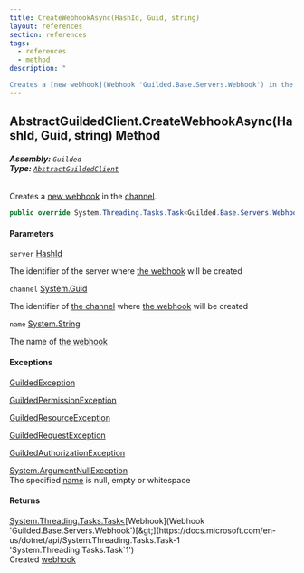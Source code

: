```yaml
---
title: CreateWebhookAsync(HashId, Guid, string)
layout: references
section: references
tags:
  - references
  - method
description: "

Creates a [new webhook](Webhook 'Guilded.Base.Servers.Webhook') in the [channel](AbstractGuildedClient.CreateWebhookAsync(HashId,Guid,string)#Guilded.AbstractGuildedClient.CreateWebhookAsync(Guilded.Base.HashId,Guid,string).channel 'Guilded.AbstractGuildedClient.CreateWebhookAsync(Guilded.Base.HashId, Guid, string).channel')."
---
```


## AbstractGuildedClient.CreateWebhookAsync(HashId, Guid, string) Method
###### **Assembly:** `Guilded`<br/>**Type:** [`AbstractGuildedClient`](AbstractGuildedClient 'Guilded.AbstractGuildedClient')

Creates a [new webhook](Webhook 'Guilded.Base.Servers.Webhook') in the [channel](AbstractGuildedClient.CreateWebhookAsync(HashId,Guid,string)#Guilded.AbstractGuildedClient.CreateWebhookAsync(Guilded.Base.HashId,Guid,string).channel 'Guilded.AbstractGuildedClient.CreateWebhookAsync(Guilded.Base.HashId, Guid, string).channel').

```csharp
public override System.Threading.Tasks.Task<Guilded.Base.Servers.Webhook> CreateWebhookAsync(Guilded.Base.HashId server, Guid channel, string name);
```
#### Parameters

<a name='Guilded.AbstractGuildedClient.CreateWebhookAsync(Guilded.Base.HashId,Guid,string).server'></a>

`server` [HashId](HashId 'Guilded.Base.HashId')

The identifier of the server where [the webhook](Webhook 'Guilded.Base.Servers.Webhook') will be created

<a name='Guilded.AbstractGuildedClient.CreateWebhookAsync(Guilded.Base.HashId,Guid,string).channel'></a>

`channel` [System.Guid](https://docs.microsoft.com/en-us/dotnet/api/System.Guid 'System.Guid')

The identifier of [the channel](ServerChannel 'Guilded.Base.Servers.ServerChannel') where [the webhook](Webhook 'Guilded.Base.Servers.Webhook') will be created

<a name='Guilded.AbstractGuildedClient.CreateWebhookAsync(Guilded.Base.HashId,Guid,string).name'></a>

`name` [System.String](https://docs.microsoft.com/en-us/dotnet/api/System.String 'System.String')

The name of [the webhook](Webhook 'Guilded.Base.Servers.Webhook')

#### Exceptions

[GuildedException](GuildedException 'Guilded.Base.GuildedException')

[GuildedPermissionException](GuildedPermissionException 'Guilded.Base.GuildedPermissionException')

[GuildedResourceException](GuildedResourceException 'Guilded.Base.GuildedResourceException')

[GuildedRequestException](GuildedRequestException 'Guilded.Base.GuildedRequestException')

[GuildedAuthorizationException](GuildedAuthorizationException 'Guilded.Base.GuildedAuthorizationException')

[System.ArgumentNullException](https://docs.microsoft.com/en-us/dotnet/api/System.ArgumentNullException 'System.ArgumentNullException')  
The specified [name](AbstractGuildedClient.CreateWebhookAsync(HashId,Guid,string)#Guilded.AbstractGuildedClient.CreateWebhookAsync(Guilded.Base.HashId,Guid,string).name 'Guilded.AbstractGuildedClient.CreateWebhookAsync(Guilded.Base.HashId, Guid, string).name') is null, empty or whitespace

#### Returns
[System.Threading.Tasks.Task&lt;](https://docs.microsoft.com/en-us/dotnet/api/System.Threading.Tasks.Task-1 'System.Threading.Tasks.Task`1')[Webhook](Webhook 'Guilded.Base.Servers.Webhook')[&gt;](https://docs.microsoft.com/en-us/dotnet/api/System.Threading.Tasks.Task-1 'System.Threading.Tasks.Task`1')  
Created [webhook](Webhook 'Guilded.Base.Servers.Webhook')